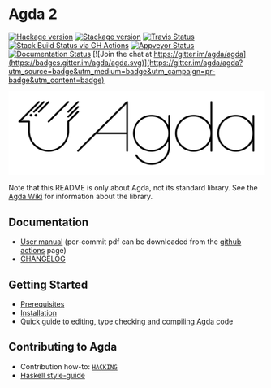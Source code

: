 Agda 2
======

[![Hackage version](https://img.shields.io/hackage/v/Agda.svg?label=Hackage)](http://hackage.haskell.org/package/Agda)
[![Stackage version](https://www.stackage.org/package/Agda/badge/lts?label=Stackage)](https://www.stackage.org/package/Agda)
[![Travis Status](https://travis-ci.org/Agda-zh/agda.svg?branch=master)](https://travis-ci.org/Agda-zh/agda)
[![Stack Build Status via GH Actions](https://github.com/Agda-zh/agda/workflows/stack%20build/badge.svg)](https://github.com/agda/agda/actions?query=workflow%3A%22stack+build%22)
[![Appveyor Status](https://ci.appveyor.com/api/projects/status/x6liln2dol0bg4qw/branch/master?svg=true)](https://ci.appveyor.com/project/gallais/agda)
[![Documentation Status](https://readthedocs.org/projects/agda-zh/badge/?version=latest)](http://Agda-zh.readthedocs.io/zh_CN/latest/?badge=latest) [![Join the chat at https://gitter.im/agda/agda](https://badges.gitter.im/agda/agda.svg)](https://gitter.im/agda/agda?utm_source=badge&utm_medium=badge&utm_campaign=pr-badge&utm_content=badge)

![The official Agda logo](doc/user-manual/agda.svg)

Note that this README is only about Agda, not its standard
library. See the [Agda Wiki][agdawiki] for information about the
library.

Documentation
-------------

* [User manual](http://agda.readthedocs.io)
  (per-commit pdf can be downloaded from the
  [github actions](https://github.com/agda/agda/actions?query=workflow%3A%22User+Manual%22) page)
* [CHANGELOG](https://github.com/agda/agda/blob/master/CHANGELOG.md)

Getting Started
----------------

* [Prerequisites](http://agda.readthedocs.io/en/latest/getting-started/prerequisites.html)
* [Installation](http://agda.readthedocs.io/en/latest/getting-started/installation.html)
* [Quick guide to editing, type checking and compiling Agda
  code](http://agda.readthedocs.io/en/latest/getting-started/quick-guide.html)

Contributing to Agda
--------------------

* Contribution how-to: [`HACKING`](https://github.com/agda/agda/blob/master/HACKING.md)
* [Haskell style-guide](https://github.com/andreasabel/haskell-style-guide/blob/master/haskell-style.md)

[agdawiki]: http://wiki.portal.chalmers.se/agda/pmwiki.php
